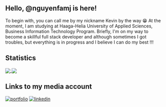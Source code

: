 
## Hello, @nguyenfamj is here!
To begin with, you can call me by my nickname Kevin by the way 😁 At the moment, I am studying at Haaga-Helia University of Applied Sciences, Business Information Technology Program. Briefly, I'm on my way to become a skillful full stack developer and although sometimes I got troubles, but everything is in progress and I believe I can do my best !!!

## Statistics

<a href="https://github.com/nguyenfamj?tab=repositories">
  <img align="center" src="https://github-readme-stats.vercel.app/api?username=nguyenfamj&hide=contribs&show_icons=true&theme=aura_dark" />
</a>
<a href="https://github.com/nguyenfamj?tab=repositories">
  <img align="center" src="https://github-readme-stats.vercel.app/api/top-langs/?username=nguyenfamj&layout=compact&hide=php&langs_count=8&theme=aura_dark" />
</a>

## Links to my media account
[![portfolio](https://img.shields.io/badge/my_portfolio-000?style=for-the-badge&logo=ko-fi&logoColor=white)](https://github.com/nguyenfamj)
[![linkedin](https://img.shields.io/badge/linkedin-0A66C2?style=for-the-badge&logo=linkedin&logoColor=white)](https://www.linkedin.com/in/phkhnguyen/)


